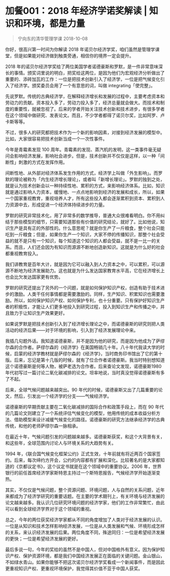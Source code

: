 # 加餐001：2018 年经济学诺奖解读 | 知识和环境，都是力量
> 宁向东的清华管理学课
2018-10-08

你好，很高兴第一时间为你解读 2018 年诺贝尔经济学奖，咱们虽然是管理学课堂，但是如果能对经济做到触类旁通，相信你的境界一定会提升。

2018 年的诺贝尔经济学奖给了两位美国学者诺德豪斯和罗默，是一件非常意味深长的事情。颁奖词里说的明白，把奖给这两位，是因为他们为宏观经济分析做出了重要的、添砖加瓦的工作：一位是把技术创新引入了经济学，一位是把气候变化引入了经济学。颁奖委员会用了一个有意思的词，叫做 integrating「使完整」。

先说罗默。传统的古典经济学，在解释经济增长和发展的过程中，主要考虑资本和劳动力的贡献。资本投入多了，劳动力投入多了，经济总量就会做大。而技术和制度的重要性，就被忽视了。后来的学者开始关注技术创新和技术进步，有很多学者在这个领域中做研究、发表论文。而且，不少学者都得了诺贝尔奖，比如阿罗、卢卡斯等等。

不过，很多人的研究都把技术作为一个新的影响因素，对接到经济发展的模型中。比如，大家很容易把技术创新当成一个一次性事件。

今年是青霉素发现 100 周年。青霉素的发现、蒸汽机的发明，这一类事件毫无疑问会影响经济发展，影响社会进步。但是，技术创新并不仅仅是这样，以一种「间断性」刺激的方式在发挥作用。

间断性地、从外部对经济体系发生作用的方式，经济学上叫做「外生影响」。而罗默的理论被称为「内生经济增长理论」，或者叫「新增长理论」。罗默的独到之处，就是认为技术创新会以一种持续性地、累积的方式，来影响经济体系。比如，知识就是通过影响人力资本，缓慢地、一点点地影响到经济的发展和成长，所以，如果一个国家重视教育，重视培养人才，所有这些投入都会逐渐累积到资本、累积到人力资源中去，形成促进一个经济体持续进步的力量。

罗默的研究非常技术化，用了非常多的数学推导，普通大众很难看明白。你不用纠结于那些模型的细节，只需要知道那些有价值的研究结论，就好了。比如他说，知识生产是具有正的外部性的。什么意思呢？就是你生产了一斤粮食，整个社会只能吃到一斤粮食；但是，如果你生产一个知识，大家不停的传播知识，那整个社会受益的就不是只有一个知识，每个知道这个知识的人都会受益，就不是一比一的关系。而且，人们还会因为有知识而源源不断地创造新知识。这就是为什么好的社会都重视教育投入。

我们讲教育是百年大计，就是因为它可以融入到人力资本之中，可以累积，可以源源不断地为经济发展助力。这也就是为什么发达国家教育水平高，它在经济增长上也会比欠发达国家更有优势。

罗默的研究还提出了另外的一个问题，就是如何保护知识产权，创造有助于技术进步的激励。人类干任何事情都是需要激励的。同样，生产知识、积累知识也需要激励。所以，如何保护知识产权、如何保护专利，也十分重要。只有保护好知识生产者的积极性，才能让人们更多地投入到研究过程，投入到知识生产和传播之中，并且致力于让知识生产效果更好。

如果说罗默是把技术创新引入到了经济增长理论之中，而诺德豪斯的研究则把人类活动的经济后果——对于环境的影响，引入到了经济发展理论中来。

我插几句题外话。我知道诺德豪斯，并不是因为他的研究，而是因为他成为了萨缪尔森的合作者。萨缪尔森的《经济学》在美国畅销几十年。八十年代我读大学的时候，启蒙的经济学教材就是萨缪尔森的《经济学》，当时商务印书馆出了它的第十版。后来，忘记是第十几版的时候，就有了位合作者诺德豪斯。我当时特别想知道这个诺德豪斯是何等人物，被萨老选为合作者。后来查论文发现，诺德豪斯1980年代初写过一篇讨论二氧化碳减排的论文。坦率地说，当时真没觉得诺德豪斯有多了不起。

后来，全球气候问题越来越突出。90 年代的时候，诺德豪斯又出了几篇重要的论文，然后，引发出一个经济学的分支——气候经济学。

诺德豪斯的早期贡献主要在二氧化碳减排的国际合作和政策手段上，而在 90 年代的几篇论文则建立了一个系统评估气候变化的模型，他用传统的成本收益分析方法、借助模型来设计减缓气候变化的路径。诺德豪斯的研究方法继承经济学的古典传统，和他的老师萨缪尔森一脉相承。

在最近十年，气候问题引发的问题越来越多。诺德豪斯获奖，和这个大背景有关，和这些年，全球范围内讨论人与环境关系的大趋势有关。

1994 年，《联合国气候变化框架公约》正式生效，十年前就有将近两百个国家签约。后来，每次缔约方开会，公约的内容都有扩展和深化。比较著名的是大家都知道的《京都议定书》，这个议定书就是在这个领域中的重要协议。2006 年，世界银行的前任首席经济学家斯特恩主持过一个斯特恩报告，气候经济学开始逐渐变热。

其实，不仅仅是气候问题，整个资源问题、环境问题，人与自然的关系问题，近年来都成为了经济学研究的重要话题。在主要的学术期刊上，有关环境与经济发展的论文越来越多。我认识几位研究环境问题的经济学家，他们的工作非常繁忙，由此可以看到全球经济学界对于这个领域的重视。

总之，今年的两位获奖经济学家都从不同的角度增加了人类对于经济发展的认识。一位是从知识和技术怎样影响经济发展，一位是从人类发展和气候、环境形成怎样的关系，来认识经济发展的后果。两位角度不同，殊途同归：一位是希望经济发展的更快；一位是希望经济发展的更好。

最后多说一句，今年的奖给的虽然不是中国人，但对中国格外有意义。因为保护知识产权、保护资源环境，都是我们中国经济发展正在面临的关键问题。金山银山，不如绿水青山。如果你能够不把这次诺贝尔经济学奖看成一个新闻事件，而是因此更重视知识产权、更重视环境保护，我觉得其价值不亚于中国人获奖。
